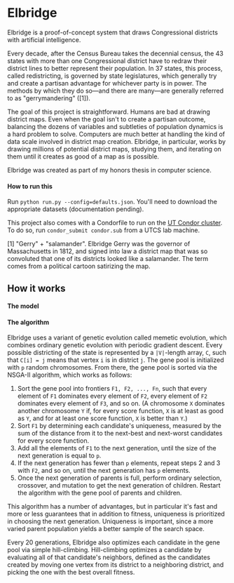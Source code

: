 # Elbridge

Elbridge is a proof-of-concept system that draws Congressional districts with artificial intelligence.

Every decade, after the Census Bureau takes the decennial census, the 43 states with more than one Congressional district have to redraw their district lines to better represent their population. In 37 states, this process, called redistricting, is governed by state legislatures, which generally try and create a partisan advantage for whichever party is in power. The methods by which they do so—and there are many—are generally referred to as "gerrymandering" ([1]).

The goal of this project is straightforward. Humans are bad at drawing district maps. Even when the goal isn't to create a partisan outcome, balancing the dozens of variables and subtleties of population dynamics is a hard problem to solve. Computers are much better at handling the kind of data scale involved in district map creation. Elbridge, in particular, works by drawing millions of potential district maps, studying them, and iterating on them until it creates as good of a map as is possible.

Elbridge was created as part of my honors thesis in computer science.

#### How to run this

Run `python run.py --config=defaults.json`. You'll need to download the appropriate datasets (documentation pending).

This project also comes with a Condorfile to run on the [UT Condor cluster](https://www.cs.utexas.edu/facilities/documentation/condor). To do so, run `condor_submit condor.sub` from a UTCS lab machine.

[1] "Gerry" + "salamander". Elbridge Gerry was the governor of Massachusetts in 1812, and signed into law a district map that was so convoluted that one of its districts looked like a salamander. The term comes from a political cartoon satirizing the map.


## How it works

#### The model

#### The algorithm

Elbridge uses a variant of genetic evolution called memetic evolution, which combines ordinary genetic evolution with periodic gradient descent. Every possible districting of the state is represented by a `|V|`-length array, `C`, such that `C[i] = j` means that vertex `i` is in district `j`. The gene pool is initialized with `p` random chromosomes. From there, the gene pool is sorted via the NSGA-II algorithm, which works as follows:

1. Sort the gene pool into frontiers `F1, F2, ..., Fn`, such that every element of `F1` dominates every element of `F2`, every element of `F2` dominates every element of `F3`, and so on. (A chromosome `X` dominates another chromosome `Y` if, for every score function, `X` is at least as good as `Y`, and for at least one score function, `X` is better than `Y`.)
2. Sort `F1` by determining each candidate's uniqueness, measured by the sum of the distance from it to the next-best and next-worst candidates for every score function.
3. Add all the elements of `F1` to the next generation, until the size of the next generation is equal to `p`.
4. If the next generation has fewer than `p` elements, repeat steps 2 and 3 with `F2`, and so on, until the next generation has `p` elements.
5. Once the next generation of parents is full, perform ordinary selection, crossover, and mutation to get the next generation of children. Restart the algorithm with the gene pool of parents and children.

This algorithm has a number of advantages, but in particular it's fast and more or less guarantees that in addition to fitness, uniqueness is prioritized in choosing the next generation. Uniqueness is important, since a more varied parent population yields a better sample of the search space.

Every 20 generations, Elbridge also optimizes each candidate in the gene pool via simple hill-climbing. Hill-climbing optimizes a candidate by evaluating all of that candidate's neighbors, defined as the candidates created by moving one vertex from its district to a neighboring district, and picking the one with the best overall fitness.